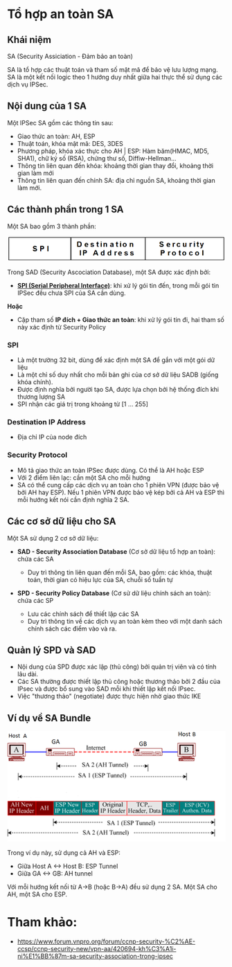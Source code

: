 # Tổ hợp an toàn SA

## Khái niệm
SA (Security Assiciation - Đảm bảo an toàn)

SA là tổ hợp các thuật toán và tham số mật mã để bảo vệ lưu lượng mạng. SA là một kết nối logic theo 1 hướng duy nhất giữa hai thực thể sử dụng các dịch vụ IPSec.

## Nội dung của 1 SA
Một IPSec SA gồm các thông tin sau:
- Giao thức an toàn: AH, ESP
- Thuật toán, khóa mật mã: DES, 3DES
- Phương pháp, khóa xác thực cho AH | ESP: Hàm băm(HMAC, MD5, SHA1), chữ ký số (RSA), chứng thư số, Diffiw-Hellman...
- Thông tin liên quan đến khóa: khoảng thời gian thay đổi, khoảng thời gian làm mới
- Thông tin liên quan đến chính SA: địa chỉ nguồn SA, khoảng thời gian làm mới.

## Các thành phần trong 1 SA
Một SA bao gồm 3 thành phần:

<img src="../images/Screenshot_12.png">

Trong SAD (Security Ascociation Database), một SA được xác định bởi:
- **[SPI (Serial Peripheral Interface)](https://vi.wikipedia.org/wiki/Serial_Peripheral_Interface)**: khi xử lý gói tin đến, trong mỗi gói tin IPSec đều chưa SPI của SA cần dùng.

**Hoặc**
- Cặp tham số **IP đích + Giao thức an toàn**: khi xử lý gói tin đi, hai tham số này xác định từ Security Policy

### SPI
- Là một trường 32 bit, dùng để xác định một SA để gắn với một gói dữ liệu
- Là một chỉ số duy nhất cho mỗi bản ghi của cơ sở dữ liệu SADB (giống khóa chính).
- Được định nghĩa bởi người tạo SA, được lựa chọn bởi hệ thống đích khi thương lượng SA
- SPI nhận các giá trị trong khoảng từ [1 … 255]

### Destination IP Address
- Địa chỉ IP của node đích

### Security Protocol
- Mô tả giao thức an toàn IPSec được dùng. Có thể là AH hoặc ESP
- Với 2 điểm liên lạc: cần một SA cho mỗi hướng
- SA có thể cung cấp các dịch vụ an toàn cho 1 phiên VPN (được bảo vệ bởi AH hay ESP). Nếu 1 phiên VPN được bảo vệ kép bởi cả AH và ESP thì mỗi hướng kết nói cần định nghĩa 2 SA.

## Các cơ sở dữ liệu cho SA
Một SA sử dụng 2 cơ sở dữ liệu:
- **SAD - Security Association Database** (Cơ sở dữ liệu tổ hợp an toàn): chứa các SA
    - Duy trì thông tin liên quan đến mỗi SA, bao gồm: các khóa, thuật toán, thời gian có hiệu lực của SA, chuỗi số tuần tự

- **SPD - Security Policy Database** (Cơ sử dữ liệu chính sách an toàn): chứa các SP
    - Lưu các chính sách để thiết lập các SA
    - Duy trì thông tin về các dịch vụ an toàn kèm theo với một danh sách chính sách các điểm vào và ra.

## Quản lý SPD và SAD
- Nội dung của SPD được xác lập (thủ công) bởi quản trị viên và có tính lâu dài.
- Các SA thường được thiết lập thủ công hoặc thương thảo bởi 2 đầu của IPsec và được bổ sung vào SAD mỗi khi thiết lập kết nối IPsec.
- Việc "thương thảo" (negotiate) được thực hiện nhờ giao thức IKE

## Ví dụ về SA Bundle
<img src="../images/Screenshot_13.png">

Trong ví dụ này, sử dụng cả AH và ESP:
- Giữa Host A <-> Host B: ESP Tunnel
- Giữa GA <-> GB: AH tunnel

Với mỗi hướng kết nối từ A->B (hoặc B->A) đều sử dụng 2 SA. Một SA cho AH, một SA cho ESP.



# Tham khảo:
- https://www.forum.vnpro.org/forum/ccnp-security-%C2%AE-ccsp/ccnp-security-new/vpn-aa/420694-kh%C3%A1i-ni%E1%BB%87m-sa-security-association-trong-ipsec